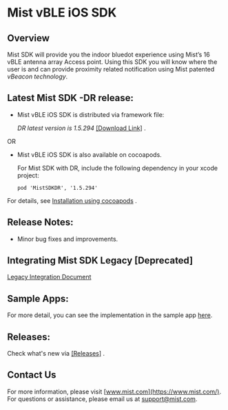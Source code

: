 # Mist vBLE iOS SDK

## Overview
Mist SDK will provide you the indoor bluedot experience using Mist’s 16 vBLE antenna array Access point. Using this SDK you will know where the user is and can provide proximity related notification using Mist patented *vBeacon technology*.

## Latest Mist SDK -DR release:
* Mist vBLE iOS SDK is distributed via framework file:            

  *DR latest version is 1.5.294* [[Download Link]](https://github.com/mistsys/mist-vble-ios-sdk/tree/master-dr2/Frameworks/1.5.294) .  

OR

* Mist vBLE iOS SDK is also available on cocoapods.     

  For Mist SDK with DR, include the following dependency in your xcode project:

  ```pod 'MistSDKDR', '1.5.294'                    ```

For details, see [Installation using cocoapods](https://github.com/mistsys/mist-vble-ios-sdk/wiki#installation-using-cocoa-pods) .  

## Release Notes:
* Minor bug fixes and improvements.

## Integrating Mist SDK Legacy [Deprecated]
[Legacy Integration Document](https://github.com/mistsys/mist-vble-ios-sdk/wiki/Legacy-SDK-Integration-Document-%5BDeprecated%5D)

## Sample Apps:
For more detail, you can see the implementation in the sample app [here](https://github.com/mistsys/mist-vble-ios-sdk/tree/master-dr2/DemoApp).


## Releases:
Check what's new via [[Releases]](https://github.com/mistsys/mist-vble-ios-sdk/releases) .  


## Contact Us
For more information, please visit [www.mist.com](https://www.mist.com/). For questions or assistance, please email us at support@mist.com.

